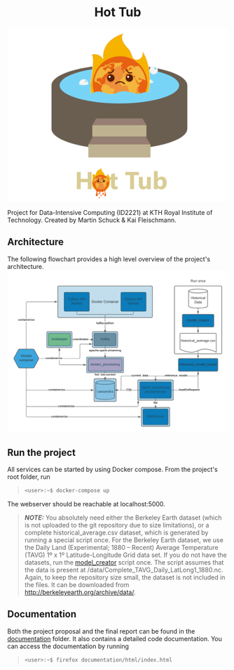 <div align="center">

# Hot Tub

![hot tub logo](/media/hot_tub_logo.png "Hot Tub Logo")

</div>



Project for Data-Intensive Computing (ID2221) at KTH Royal Institute of
Technology. Created by Martin Schuck & Kai Fleischmann.

## Architecture
The following flowchart provides a high level overview of the project's architecture.
![hot tub structure](/media/hot_tub_scheme.png "Hot Tub internal structure")

## Run the project

All services can be started by using Docker compose. From the project's root folder, run
> ```sh
> <user>:~$ docker-compose up
> ```

The webserver should be reachable at localhost:5000. 

> **_NOTE:_** You absolutely need either the Berkeley Earth dataset (which is not uploaded to the git repository due to size limitations), or a complete
> historical_average.csv dataset, which is generated by running a special script once. For the Berkeley Earth dataset, we use the Daily Land (Experimental;
> 1880 – Recent) Average Temperature (TAVG) 1º x 1º Latitude-Longitude Grid data set. If you do not have the datasets, run the [model_creator](/src/batch_processing/reference_model/model_creator.py) script once. The 
> script assumes that the data is present at /data/Complete_TAVG_Daily_LatLong1_1880.nc. Again, to keep the repository size small, the dataset is not included
> in the files. It can be downloaded from http://berkeleyearth.org/archive/data/.

## Documentation
Both the project proposal and the final report can be found in the [documentation](/documentation) folder. 
It also contains a detailed code documentation. You can access the documentation by running 

> ```sh
> <user>:~$ firefox documentation/html/index.html
> ```
